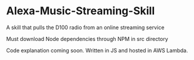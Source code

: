 # Alexa-Music-Streaming-Skill
A skill that pulls the D100 radio from an online streaming service

Must download Node dependencies through NPM in src directory

Code explanation coming soon. Written in JS and hosted in AWS Lambda.

